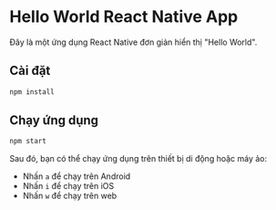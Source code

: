# Hello World React Native App

Đây là một ứng dụng React Native đơn giản hiển thị "Hello World".

## Cài đặt

```bash
npm install
```

## Chạy ứng dụng

```bash
npm start
```

Sau đó, bạn có thể chạy ứng dụng trên thiết bị di động hoặc máy ảo:

- Nhấn `a` để chạy trên Android
- Nhấn `i` để chạy trên iOS
- Nhấn `w` để chạy trên web 
